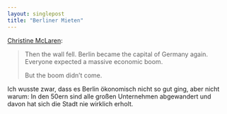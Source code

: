 ```yaml
---
layout: singlepost
title: "Berliner Mieten"
---
```

[Christine McLaren](http://americancity.org/daily/entry/the-history-behind-berlins-cheap-rents):

> Then the wall fell. Berlin became the capital of Germany again. Everyone expected a massive economic boom.
>
> But the boom didn’t come.

Ich wusste zwar, dass es Berlin ökonomisch nicht so gut ging, aber nicht warum: In den 50ern sind alle großen Unternehmen abgewandert und davon hat sich die Stadt nie wirklich erholt.